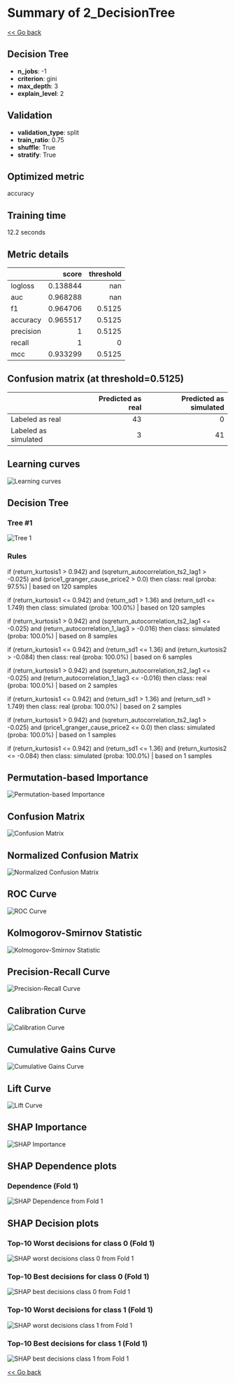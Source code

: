 # Summary of 2_DecisionTree

[<< Go back](../README.md)


## Decision Tree
- **n_jobs**: -1
- **criterion**: gini
- **max_depth**: 3
- **explain_level**: 2

## Validation
 - **validation_type**: split
 - **train_ratio**: 0.75
 - **shuffle**: True
 - **stratify**: True

## Optimized metric
accuracy

## Training time

12.2 seconds

## Metric details
|           |    score |   threshold |
|:----------|---------:|------------:|
| logloss   | 0.138844 |    nan      |
| auc       | 0.968288 |    nan      |
| f1        | 0.964706 |      0.5125 |
| accuracy  | 0.965517 |      0.5125 |
| precision | 1        |      0.5125 |
| recall    | 1        |      0      |
| mcc       | 0.933299 |      0.5125 |


## Confusion matrix (at threshold=0.5125)
|                      |   Predicted as real |   Predicted as simulated |
|:---------------------|--------------------:|-------------------------:|
| Labeled as real      |                  43 |                        0 |
| Labeled as simulated |                   3 |                       41 |

## Learning curves
![Learning curves](learning_curves.png)

## Decision Tree 

### Tree #1
![Tree 1](learner_fold_0_tree.svg)

### Rules

if (return_kurtosis1 > 0.942) and (sqreturn_autocorrelation_ts2_lag1 > -0.025) and (price1_granger_cause_price2 > 0.0) then class: real (proba: 97.5%) | based on 120 samples

if (return_kurtosis1 <= 0.942) and (return_sd1 > 1.36) and (return_sd1 <= 1.749) then class: simulated (proba: 100.0%) | based on 120 samples

if (return_kurtosis1 > 0.942) and (sqreturn_autocorrelation_ts2_lag1 <= -0.025) and (return_autocorrelation_1_lag3 > -0.016) then class: simulated (proba: 100.0%) | based on 8 samples

if (return_kurtosis1 <= 0.942) and (return_sd1 <= 1.36) and (return_kurtosis2 > -0.084) then class: real (proba: 100.0%) | based on 6 samples

if (return_kurtosis1 > 0.942) and (sqreturn_autocorrelation_ts2_lag1 <= -0.025) and (return_autocorrelation_1_lag3 <= -0.016) then class: real (proba: 100.0%) | based on 2 samples

if (return_kurtosis1 <= 0.942) and (return_sd1 > 1.36) and (return_sd1 > 1.749) then class: real (proba: 100.0%) | based on 2 samples

if (return_kurtosis1 > 0.942) and (sqreturn_autocorrelation_ts2_lag1 > -0.025) and (price1_granger_cause_price2 <= 0.0) then class: simulated (proba: 100.0%) | based on 1 samples

if (return_kurtosis1 <= 0.942) and (return_sd1 <= 1.36) and (return_kurtosis2 <= -0.084) then class: simulated (proba: 100.0%) | based on 1 samples





## Permutation-based Importance
![Permutation-based Importance](permutation_importance.png)
## Confusion Matrix

![Confusion Matrix](confusion_matrix.png)


## Normalized Confusion Matrix

![Normalized Confusion Matrix](confusion_matrix_normalized.png)


## ROC Curve

![ROC Curve](roc_curve.png)


## Kolmogorov-Smirnov Statistic

![Kolmogorov-Smirnov Statistic](ks_statistic.png)


## Precision-Recall Curve

![Precision-Recall Curve](precision_recall_curve.png)


## Calibration Curve

![Calibration Curve](calibration_curve_curve.png)


## Cumulative Gains Curve

![Cumulative Gains Curve](cumulative_gains_curve.png)


## Lift Curve

![Lift Curve](lift_curve.png)



## SHAP Importance
![SHAP Importance](shap_importance.png)

## SHAP Dependence plots

### Dependence (Fold 1)
![SHAP Dependence from Fold 1](learner_fold_0_shap_dependence.png)

## SHAP Decision plots

### Top-10 Worst decisions for class 0 (Fold 1)
![SHAP worst decisions class 0 from Fold 1](learner_fold_0_shap_class_0_worst_decisions.png)
### Top-10 Best decisions for class 0 (Fold 1)
![SHAP best decisions class 0 from Fold 1](learner_fold_0_shap_class_0_best_decisions.png)
### Top-10 Worst decisions for class 1 (Fold 1)
![SHAP worst decisions class 1 from Fold 1](learner_fold_0_shap_class_1_worst_decisions.png)
### Top-10 Best decisions for class 1 (Fold 1)
![SHAP best decisions class 1 from Fold 1](learner_fold_0_shap_class_1_best_decisions.png)

[<< Go back](../README.md)
